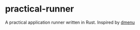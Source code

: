 # practical-runner

A practical application runner written in Rust. Inspired by [dmenu](https://tools.suckless.org/dmenu/)
